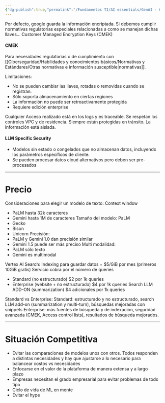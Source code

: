 ```yaml
---
{"dg-publish":true,"permalink":"/Fundamentos TI/AI essentials/GenAI - CCAI/00 Introduction/03 Architecture and security/"}
---
```


Por defecto, google guarda la información encriptada. Si debemos cumplir normativas regulatorias especiales relacionadas a como se manejan dichas llaves... Customer Managed Encryption Keys (CMEK)

#### CMEK
Para necesidades regulatorias o de cumplimiento con [[Ciberseguridad/Habilidades y conocimientos básicos/Normativas y Estándares/Otras normativas e información susceptible\|normativas]].

Limitaciones:
- No se pueden cambiar las llaves, rotadas o removidas cuando se registran.
- Sólo soporta almacenamiento en ciertas regiones
- La información no puede ser retroactivamente protegida
- Requiere edición enterprise

Cualquier Acceso realizado está en los logs y es traceable.
Se respetan los controles VPC y de residencia.
Siempre están protegidas en tránsito.
La información está aislada.

#### LLM Specific Security
- Modelos sin estado o congelados que no almacenan datos, incluyendo los parámetros específicos de cliente.
- Se pueden procesar datos cloud alternativos pero deben ser pre-procesados 

---

# Precio

Consideraciones para elegir un modelo de texto:
Context window
- PaLM hasta 32k caracteres
- Gemini hasta 1M de caracteres
Tamaño del modelo:
PaLM
- Gecko
- Bison
- Unicorn
Precisión:
- PaLM y Gemini 1.0 dan precisión similar
- Gemini 1.5 puede ser más preciso
Multi modalidad:
- PaLM sólo texto
- Gemini es multimodal

Vertex AI Search:
Indexing para guardar datos = $5/GiB por mes (primeros 10GiB gratis)
Servicio cobra por el número de queries
- Standard (no estructurado) $2 por 1k queries
- Enterprise (website + no estructurado) $4 por 1k queries
Search LLM ADD-ON (summarization) $4 adicionales por 1k queries

Standard vs Enterprise:
Standard: estructurado y no estructurado, search LLM add-on (summarization y multi-turn), búsquedas mejoradas con snippets
Enterprise: más fuentes de búsqueda y de indexación, seguridad avanzada (CMEK, Access control lists), resultados de búsqueda mejorados.

---

# Situación Competitiva

- Evitar las comparaciones de modelos unos con otros. Todos responden a distintas necesidades y hay que ajustarse a lo necesario para balancear costos vs necesidades
- Enfocarse en el valor de la plataforma de manera extensa y a largo plazo
- Empresas necesitan el grado empresarial para evitar problemas de todo tipo
- Ciclo de vida de ML en mente
- Evitar el hype

